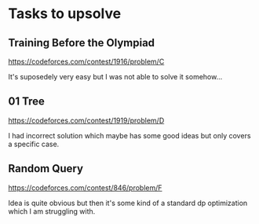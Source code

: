 # Tasks to upsolve

## Training Before the Olympiad
https://codeforces.com/contest/1916/problem/C

It's suposedely very easy but I was not able to solve it somehow...

## 01 Tree
https://codeforces.com/contest/1919/problem/D

I had incorrect solution which maybe has some good ideas but only covers a specific case.

## Random Query
https://codeforces.com/contest/846/problem/F

Idea is quite obvious but then it's some kind of a standard dp optimization which I am struggling with.
